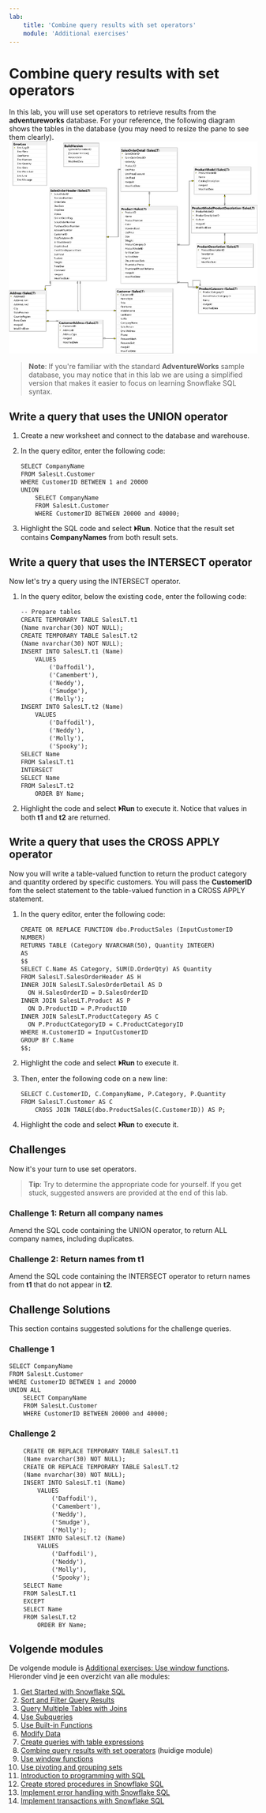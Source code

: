 ```yaml
---
lab:
    title: 'Combine query results with set operators'
    module: 'Additional exercises'
---
```

# Combine query results with set operators

In this lab, you will use set operators to retrieve results from the **adventureworks** database. For your reference, the following diagram shows the tables in the database (you may need to resize the pane to see them clearly).
![An entity relationship diagram of the adventureworks database](./Images/adventureworks-erd.png)
> **Note**: If you're familiar with the standard **AdventureWorks** sample database, you may notice that in this lab we are using a simplified version that makes it easier to focus on learning Snowflake SQL syntax.

## Write a query that uses the UNION operator

1. Create a new worksheet and connect to the database and warehouse.

1. In the query editor, enter the following code:

    ```
    SELECT CompanyName 
    FROM SalesLt.Customer  
    WHERE CustomerID BETWEEN 1 and 20000   
    UNION
        SELECT CompanyName 
        FROM SalesLt.Customer  
        WHERE CustomerID BETWEEN 20000 and 40000;
    ```

1. Highlight the SQL code and select **&#x23f5;Run**. Notice that the result set contains **CompanyNames** from both result sets.

## Write a query that uses the INTERSECT operator

Now let's try a query using the INTERSECT operator.

1. In the query editor, below the existing code, enter the following code:

    ```
    -- Prepare tables
    CREATE TEMPORARY TABLE SalesLT.t1
    (Name nvarchar(30) NOT NULL);
    CREATE TEMPORARY TABLE SalesLT.t2
    (Name nvarchar(30) NOT NULL);
    INSERT INTO SalesLT.t1 (Name)
        VALUES
            ('Daffodil'),
            ('Camembert'),
            ('Neddy'),
            ('Smudge'),
            ('Molly');
    INSERT INTO SalesLT.t2 (Name)
        VALUES
            ('Daffodil'),
            ('Neddy'),
            ('Molly'),
            ('Spooky');
    SELECT Name
    FROM SalesLT.t1
    INTERSECT
    SELECT Name
    FROM SalesLT.t2
        ORDER BY Name;
    ```

1. Highlight the code and select **&#x23f5;Run** to execute it. Notice that values in both **t1** and **t2** are returned.

## Write a query that uses the CROSS APPLY operator

Now you will write a table-valued function to return the product category and quantity ordered by specific customers. You will pass the **CustomerID** fom the select statement to the table-valued function in a CROSS APPLY statement.

1. In the query editor, enter the following code:

    ```
    CREATE OR REPLACE FUNCTION dbo.ProductSales (InputCustomerID NUMBER)
    RETURNS TABLE (Category NVARCHAR(50), Quantity INTEGER)
    AS   
    $$
    SELECT C.Name AS Category, SUM(D.OrderQty) AS Quantity
    FROM SalesLT.SalesOrderHeader AS H
    INNER JOIN SalesLT.SalesOrderDetail AS D
      ON H.SalesOrderID = D.SalesOrderID
    INNER JOIN SalesLT.Product AS P
      ON D.ProductID = P.ProductID
    INNER JOIN SalesLT.ProductCategory AS C
      ON P.ProductCategoryID = C.ProductCategoryID
    WHERE H.CustomerID = InputCustomerID
    GROUP BY C.Name
    $$;
    ```

1. Highlight the code and select **&#x23f5;Run** to execute it.

1. Then, enter the following code on a new line:

    ```
    SELECT C.CustomerID, C.CompanyName, P.Category, P.Quantity
    FROM SalesLT.Customer AS C
        CROSS JOIN TABLE(dbo.ProductSales(C.CustomerID)) AS P;
    ```

1. Highlight the code and select **&#x23f5;Run** to execute it.

## Challenges

Now it's your turn to use set operators.
> **Tip**: Try to determine the appropriate code for yourself. If you get stuck, suggested answers are provided at the end of this lab.

### Challenge 1: Return all company names

Amend the SQL code containing the UNION operator, to return ALL company names, including duplicates.

### Challenge 2: Return names from t1

Amend the SQL code containing the INTERSECT operator to return names from **t1** that do not appear in **t2**.

## Challenge Solutions

This section contains suggested solutions for the challenge queries.

### Challenge 1

```
SELECT CompanyName 
FROM SalesLt.Customer
WHERE CustomerID BETWEEN 1 and 20000 
UNION ALL
    SELECT CompanyName 
    FROM SalesLt.Customer
    WHERE CustomerID BETWEEN 20000 and 40000;
```

### Challenge 2

```
    CREATE OR REPLACE TEMPORARY TABLE SalesLT.t1
    (Name nvarchar(30) NOT NULL);
    CREATE OR REPLACE TEMPORARY TABLE SalesLT.t2
    (Name nvarchar(30) NOT NULL);
    INSERT INTO SalesLT.t1 (Name)
        VALUES
            ('Daffodil'),
            ('Camembert'),
            ('Neddy'),
            ('Smudge'),
            ('Molly');
    INSERT INTO SalesLT.t2 (Name)
        VALUES
            ('Daffodil'),
            ('Neddy'),
            ('Molly'),
            ('Spooky');
    SELECT Name
    FROM SalesLT.t1
    EXCEPT
    SELECT Name
    FROM SalesLT.t2
        ORDER BY Name;
```

## Volgende modules

De volgende module is [Additional exercises: Use window functions](./08-create-window-query-functions.md). Hieronder vind je een overzicht van alle modules:

1. [Get Started with Snowflake SQL](./01-get-started-with-snowflake-sql.md)
2. [Sort and Filter Query Results](./02-filter-sort.md)
3. [Query Multiple Tables with Joins](./03a-joins.md)
4. [Use Subqueries](./03b-subqueries.md)
5. [Use Built-in Functions](./04-built-in-functions.md)
6. [Modify Data](./05-modify-data.md)
7. [Create queries with table expressions](./06-use-table-expressions.md)
8. [Combine query results with set operators](./07-combine-query-results.md) (huidige module)
9. [Use window functions](./08-create-window-query-functions.md)
10. [Use pivoting and grouping sets](./09-transform-data.md)
11. [Introduction to programming with SQL](./10-program-with-sql.md)
12. [Create stored procedures in Snowflake SQL](./11-create-stored-procedures.md)
13. [Implement error handling with Snowflake SQL](./12-implement-error-handling.md)
14. [Implement transactions with Snowflake SQL](./13-implement-transitions-in-tsql.md)
